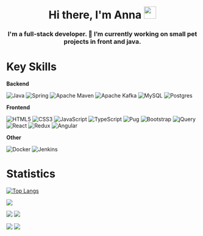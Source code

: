<h1 align="center">Hi there, I'm Anna
<img src="https://github.com/blackcater/blackcater/raw/main/images/Hi.gif" height="32"/></h1>
<h3 align="center">I'm a full-stack developer. 🔭 I’m currently working on small pet projects in front and java. </h3>

<h1>Key Skills</h1>
<p><strong>Backend</strong></p>

![Java](https://img.shields.io/badge/java-%23ED8B00.svg?style=for-the-badge&logo=java&logoColor=white) ![Spring](https://img.shields.io/badge/spring-%236DB33F.svg?style=for-the-badge&logo=spring&logoColor=white) ![Apache Maven](https://img.shields.io/badge/Apache%20Maven-C71A36?style=for-the-badge&logo=Apache%20Maven&logoColor=white) ![Apache Kafka](https://img.shields.io/badge/Apache%20Kafka-000?style=for-the-badge&logo=apachekafka) ![MySQL](https://img.shields.io/badge/mysql-%2300f.svg?style=for-the-badge&logo=mysql&logoColor=white) ![Postgres](https://img.shields.io/badge/postgres-%23316192.svg?style=for-the-badge&logo=postgresql&logoColor=white)

<p><strong>Frontend</strong></p>

![HTML5](https://img.shields.io/badge/html5-%23E34F26.svg?style=for-the-badge&logo=html5&logoColor=white) ![CSS3](https://img.shields.io/badge/css3-%231572B6.svg?style=for-the-badge&logo=css3&logoColor=white) ![JavaScript](https://img.shields.io/badge/javascript-%23323330.svg?style=for-the-badge&logo=javascript&logoColor=%23F7DF1E) ![TypeScript](https://img.shields.io/badge/typescript-%23007ACC.svg?style=for-the-badge&logo=typescript&logoColor=white) ![Pug](https://img.shields.io/badge/Pug-FFF?style=for-the-badge&logo=pug&logoColor=A86454) ![Bootstrap](https://img.shields.io/badge/bootstrap-%23563D7C.svg?style=for-the-badge&logo=bootstrap&logoColor=white) ![jQuery](https://img.shields.io/badge/jquery-%230769AD.svg?style=for-the-badge&logo=jquery&logoColor=white) ![React](https://img.shields.io/badge/react-%2320232a.svg?style=for-the-badge&logo=react&logoColor=%2361DAFB) ![Redux](https://img.shields.io/badge/redux-%23593d88.svg?style=for-the-badge&logo=redux&logoColor=white) ![Angular](https://img.shields.io/badge/angular-%23DD0031.svg?style=for-the-badge&logo=angular&logoColor=white)

<p><strong>Other</strong></p>

![Docker](https://img.shields.io/badge/docker-%230db7ed.svg?style=for-the-badge&logo=docker&logoColor=white) ![Jenkins](https://img.shields.io/badge/jenkins-%232C5263.svg?style=for-the-badge&logo=jenkins&logoColor=white)

<h1>Statistics</h1>

[![Top Langs](https://github-readme-stats.vercel.app/api/top-langs/?username=anna-remizowa)](https://github.com/anuraghazra/github-readme-stats)

![](https://github-profile-summary-cards.vercel.app/api/cards/profile-details?username=anna-remizowa&theme=solarized_dark)

![](https://github-profile-summary-cards.vercel.app/api/cards/most-commit-language?username=anna-remizowa&theme=solarized_dark) ![](https://github-profile-summary-cards.vercel.app/api/cards/repos-per-language?username=anna-remizowa&theme=solarized_dark)

![](https://github-profile-summary-cards.vercel.app/api/cards/stats?username=anna-remizowa&theme=solarized_dark) ![](https://github-profile-summary-cards.vercel.app/api/cards/productive-time?username=anna-remizowa&theme=solarized_dark)

<!--
**anna-remizowa/anna-remizowa** is a ✨ _special_ ✨ repository because its `README.md` (this file) appears on your GitHub profile.

Here are some ideas to get you started:

- 🔭 I’m currently working on ...
- 🌱 I’m currently learning ...
- 👯 I’m looking to collaborate on ...
- 🤔 I’m looking for help with ...
- 💬 Ask me about ...
- 📫 How to reach me: ...
- 😄 Pronouns: ...
- ⚡ Fun fact: ...
-->
